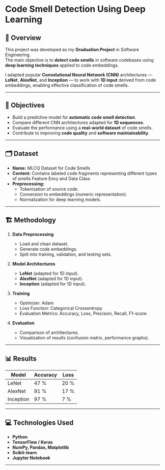# Code Smell Detection Using Deep Learning

## 📌 Overview
This project was developed as my **Graduation Project** in Software Engineering.  
The main objective is to **detect code smells** in software codebases using **deep learning techniques** applied to code embeddings.

I adapted popular **Convolutional Neural Network (CNN)** architectures — **LeNet**, **AlexNet**, and **Inception** — to work with **1D input** derived from code embeddings, enabling effective classification of code smells.

---

## 🎯 Objectives
- Build a predictive model for **automatic code smell detection**.
- Compare different CNN architectures adapted for **1D sequences**.
- Evaluate the performance using a **real-world dataset** of code smells.
- Contribute to improving **code quality** and **software maintainability**.

---

## 🗂 Dataset
- **Name:** MLCQ Dataset for Code Smells  
- **Content:** Contains labeled code fragments representing different types of smells Feature Envy and Data Class
- **Preprocessing:**  
  - Tokenization of source code.
  - Conversion to embeddings (numeric representation).
  - Normalization for deep learning models.

---

## 🏗 Methodology
1. **Data Preprocessing**
   - Load and clean dataset.
   - Generate code embeddings.
   - Split into training, validation, and testing sets.

2. **Model Architectures**
   - **LeNet** (adapted for 1D input).
   - **AlexNet** (adapted for 1D input).
   - **Inception** (adapted for 1D input).

3. **Training**
   - Optimizer: Adam
   - Loss Function: Categorical Crossentropy
   - Evaluation Metrics: Accuracy, Loss, Precision, Recall, F1-score.

4. **Evaluation**
   - Comparison of architectures.
   - Visualization of results (confusion matrix, performance graphs).

---

## 📊 Results
| Model     | Accuracy | Loss | 
|-----------|----------|-----------|
| LeNet     | 47 %    | 20 %     | 
| AlexNet   | 91 %    | 17 %     | 
| Inception | 97 %    | 7 %     | 


---

## 💻 Technologies Used
- **Python**
- **TensorFlow / Keras**
- **NumPy, Pandas, Matplotlib**
- **Scikit-learn**
- **Jupyter Notebook**

---


